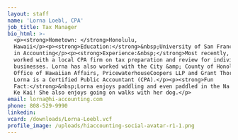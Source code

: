 ```yaml
---
layout: staff
name: 'Lorna Loebl, CPA'
job_title: Tax Manager
bio_html: >-
  <p><strong>Hometown: </strong>Honolulu,
  Hawaii</p><p><strong>Education:</strong>&nbsp;University of San Francisco, BA
  in Accounting</p><p><strong>Experience:&nbsp;</strong>Most recently, Lorna
  worked with a local CPA firm on tax preparation and review for individual and
  businesses. Lorna has also worked with the City &amp; County of Honolulu,
  Office of Hawaiian Affairs, PricewaterhouseCoopers LLP and Grant Thorton LLP.
  Lorna is a Certified Public Accountant (CPA).</p><p><strong>Fun
  Fact:</strong>&nbsp;Lorna enjoys paddling and even paddled in the Na Wahine O
  Ke Kai! She also enjoys going on walks with her dog.</p>
email: lorna@hi-accounting.com
phone: 808-529-9990
linkedin:
vcard: /downloads/Lorna-Loebl.vcf
profile_image: /uploads/hiaccounting-social-avatar-r1-1.png
---
```


